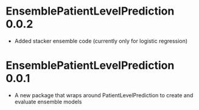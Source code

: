 EnsemblePatientLevelPrediction 0.0.2
======================
- Added stacker ensemble code (currently only for logistic regression)
  
EnsemblePatientLevelPrediction 0.0.1
======================
- A new package that wraps around PatientLevelPrediction to create and evaluate ensemble models